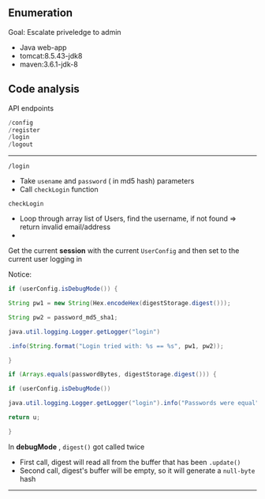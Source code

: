 ## Enumeration

Goal: Escalate priveledge to admin

- Java web-app
- tomcat:8.5.43-jdk8
- maven:3.6.1-jdk-8


## Code analysis

API endpoints
```java
/config
/register
/login
/logout
```


--------------------------
`/login`

- Take `usename` and `password` ( in md5 hash) parameters
- Call `checkLogin` function

`checkLogin`
- Loop through array list of Users, find the username, if not found => return invalid email/address
- 


Get the current **session** with the current `UserConfig` and then set to the current user logging in

Notice: 
```java
if (userConfig.isDebugMode()) {

String pw1 = new String(Hex.encodeHex(digestStorage.digest()));

String pw2 = password_md5_sha1;

java.util.logging.Logger.getLogger("login")

.info(String.format("Login tried with: %s == %s", pw1, pw2));

}

if (Arrays.equals(passwordBytes, digestStorage.digest())) {

if (userConfig.isDebugMode())

java.util.logging.Logger.getLogger("login").info("Passwords were equal");

return u;

}
```

In **debugMode** , `digest()` got called twice
- First call, digest will read all from the buffer that has been `.update()`
- Second call, digest's buffer will be empty, so it will generate a `null-byte` hash


-------------------------